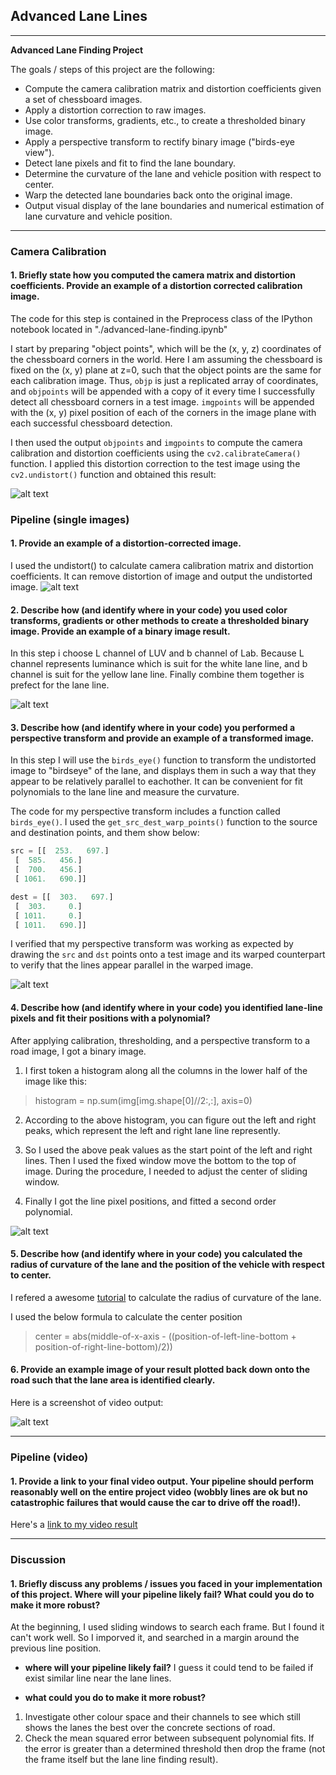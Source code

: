 ## Advanced Lane Lines

---

**Advanced Lane Finding Project**

The goals / steps of this project are the following:

* Compute the camera calibration matrix and distortion coefficients given a set of chessboard images.
* Apply a distortion correction to raw images.
* Use color transforms, gradients, etc., to create a thresholded binary image.
* Apply a perspective transform to rectify binary image ("birds-eye view").
* Detect lane pixels and fit to find the lane boundary.
* Determine the curvature of the lane and vehicle position with respect to center.
* Warp the detected lane boundaries back onto the original image.
* Output visual display of the lane boundaries and numerical estimation of lane curvature and vehicle position.

[//]: # (Image References)

[image1]: ./output_images/undistort_output.png "Undistorted"
[image2]: ./output_images/orig_undistorted.png "Undistorted"
[image3]: ./output_images/binary_combo_example.png "Binary Example"
[image4]: ./output_images/warped_straight_lines.png "Warp Example"
[image5]: ./output_images/color_fit_lines.jpg "Fit Visual"
[image6]: ./output_images/lane_screenshot.png "Output"
[video1]: ./output_images/project_video_result.mp4 "Video"

---

### Camera Calibration

#### 1. Briefly state how you computed the camera matrix and distortion coefficients. Provide an example of a distortion corrected calibration image.

The code for this step is contained in the Preprocess class of the IPython notebook located in "./advanced-lane-finding.ipynb"

I start by preparing "object points", which will be the (x, y, z) coordinates of the chessboard corners in the world. Here I am assuming the chessboard is fixed on the (x, y) plane at z=0, such that the object points are the same for each calibration image.  Thus, `objp` is just a replicated array of coordinates, and `objpoints` will be appended with a copy of it every time I successfully detect all chessboard corners in a test image.  `imgpoints` will be appended with the (x, y) pixel position of each of the corners in the image plane with each successful chessboard detection.  

I then used the output `objpoints` and `imgpoints` to compute the camera calibration and distortion coefficients using the `cv2.calibrateCamera()` function.  I applied this distortion correction to the test image using the `cv2.undistort()` function and obtained this result: 

![alt text][image1] 


### Pipeline (single images)

#### 1. Provide an example of a distortion-corrected image.

I used the undistort() to calculate camera calibration matrix and distortion coefficients. It can remove distortion of image and output the undistorted image.
![alt text][image2]

#### 2. Describe how (and identify where in your code) you used color transforms, gradients or other methods to create a thresholded binary image.  Provide an example of a binary image result.

In this step i choose L channel of LUV and b channel of Lab. Because L channel represents luminance which is suit for the white lane line, and b channel is suit for the yellow lane line. Finally combine them together is prefect for the lane line.

![alt text][image3]

#### 3. Describe how (and identify where in your code) you performed a perspective transform and provide an example of a transformed image.

In this step I will use the `birds_eye()` function  to transform the undistorted image to "birdseye" of the lane, and displays 
them in such a way that they appear to be relatively parallel to eachother. It can be convenient for fit polynomials
to the lane line and measure the curvature.

The code for my perspective transform includes a function called `birds_eye()`.  I used the `get_src_dest_warp_points()` function to the source and destination points, and them show below:

``` Python
src = [[  253.   697.]
 [  585.   456.]
 [  700.   456.]
 [ 1061.   690.]]

dest = [[  303.   697.]
 [  303.     0.]
 [ 1011.     0.]
 [ 1011.   690.]]
```

I verified that my perspective transform was working as expected by drawing the `src` and `dst` points onto a test image and its warped counterpart to verify that the lines appear parallel in the warped image.

![alt text][image4]

#### 4. Describe how (and identify where in your code) you identified lane-line pixels and fit their positions with a polynomial?

After applying calibration, thresholding, and a perspective transform to a road image, I got a binary image.

1. I first token a histogram along all the columns in the lower half of the image like this:
> histogram = np.sum(img[img.shape[0]//2:,:], axis=0)


2. According to the above histogram, you can figure out the left and right peaks, which represent the left and right lane line represently. 

3. So I used the above peak values as the start point of the left and right lines. Then I used the fixed window move the bottom to the top of image. During the procedure, I needed to adjust the center of sliding window.

4. Finally I got the line pixel positions, and fitted a second order polynomial.

![alt text][image5]

#### 5. Describe how (and identify where in your code) you calculated the radius of curvature of the lane and the position of the vehicle with respect to center.

I refered a awesome [tutorial](https://www.intmath.com/applications-differentiation/8-radius-curvature.php) to calculate the radius of curvature of the lane.

I used the below formula to calculate the center position
> center = abs(middle-of-x-axis - ((position-of-left-line-bottom + position-of-right-line-bottom)/2))

#### 6. Provide an example image of your result plotted back down onto the road such that the lane area is identified clearly.

Here is a screenshot of video output:

![alt text][image6]

---

### Pipeline (video)

#### 1. Provide a link to your final video output.  Your pipeline should perform reasonably well on the entire project video (wobbly lines are ok but no catastrophic failures that would cause the car to drive off the road!).

Here's a [link to my video result](./output_images/project_video_result.mp4)

---

### Discussion

#### 1. Briefly discuss any problems / issues you faced in your implementation of this project.  Where will your pipeline likely fail?  What could you do to make it more robust?

At the beginning, I used sliding windows to search each frame. But I found it can't work well. So I imporved it, and searched in a margin around the previous line position.

- **where will your pipeline likely fail?**
I guess it could tend to be failed if exist similar line near the lane lines.

 
- **what could you do to make it more robust?**

1. Investigate other colour space and their channels to see which still shows the lanes the best over the concrete sections of road.
2. Check the mean squared error between subsequent polynomial fits. If the error is greater than a determined threshold then drop the frame (not the frame itself but the lane line finding result).

